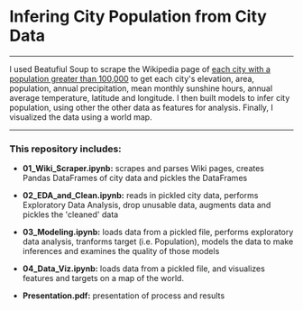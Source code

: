 # Infering City Population from City Data
---

I used Beatufiul Soup to scrape the Wikipedia page of [each city with a population greater than 100,000](https://en.wikipedia.org/wiki/List_of_towns_and_cities_with_100,000_or_more_inhabitants) to get each city's elevation, area, population, annual precipitation, mean monthly sunshine hours, annual average temperature, latitude and longitude. I then built models to infer city population, using other the other data as features for analysis. Finally, I visualized the data using a world map.

---
### This repository includes:



* __01_Wiki_Scraper.ipynb:__  scrapes and parses Wiki pages, creates Pandas DataFrames of city data and pickles the DataFrames

* __02_EDA_and_Clean.ipynb:__ reads in pickled city data, performs Exploratory Data Analysis, drop unusable data, augments data and pickles the 'cleaned' data

* __03_Modeling.ipynb:__ loads data from a pickled file, performs exploratory data analysis, tranforms target (i.e. Population), models the data to make inferences and examines the quality of those models

* __04_Data_Viz.ipynb:__ loads data from a pickled file, and visualizes features and targets on a map of the world.

* __Presentation.pdf:__ presentation of process and results
